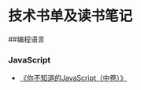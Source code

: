 # 技术书单及读书笔记

##编程语言

### JavaScript

* [《你不知道的JavaScript（中卷）》](./program-language/javascript/You-Don't-Know-JavaScript-2/README.md)

